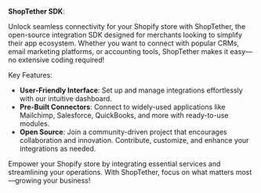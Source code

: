 **ShopTether SDK**: 

Unlock seamless connectivity for your Shopify store with ShopTether, the open-source integration SDK designed for merchants looking to simplify their app ecosystem. Whether you want to connect with popular CRMs, email marketing platforms, or accounting tools, ShopTether makes it easy—no extensive coding required!

Key Features:
- **User-Friendly Interface**: Set up and manage integrations effortlessly with our intuitive dashboard.
- **Pre-Built Connectors**: Connect to widely-used applications like Mailchimp, Salesforce, QuickBooks, and more with ready-to-use modules.
- **Open Source**: Join a community-driven project that encourages collaboration and innovation. Contribute, customize, and enhance your integrations as needed.

Empower your Shopify store by integrating essential services and streamlining your operations. With ShopTether, focus on what matters most—growing your business!
